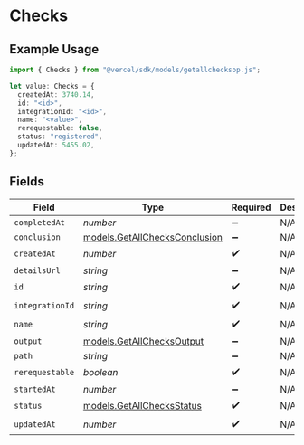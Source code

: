 # Checks

## Example Usage

```typescript
import { Checks } from "@vercel/sdk/models/getallchecksop.js";

let value: Checks = {
  createdAt: 3740.14,
  id: "<id>",
  integrationId: "<id>",
  name: "<value>",
  rerequestable: false,
  status: "registered",
  updatedAt: 5455.02,
};
```

## Fields

| Field                                                                | Type                                                                 | Required                                                             | Description                                                          |
| -------------------------------------------------------------------- | -------------------------------------------------------------------- | -------------------------------------------------------------------- | -------------------------------------------------------------------- |
| `completedAt`                                                        | *number*                                                             | :heavy_minus_sign:                                                   | N/A                                                                  |
| `conclusion`                                                         | [models.GetAllChecksConclusion](../models/getallchecksconclusion.md) | :heavy_minus_sign:                                                   | N/A                                                                  |
| `createdAt`                                                          | *number*                                                             | :heavy_check_mark:                                                   | N/A                                                                  |
| `detailsUrl`                                                         | *string*                                                             | :heavy_minus_sign:                                                   | N/A                                                                  |
| `id`                                                                 | *string*                                                             | :heavy_check_mark:                                                   | N/A                                                                  |
| `integrationId`                                                      | *string*                                                             | :heavy_check_mark:                                                   | N/A                                                                  |
| `name`                                                               | *string*                                                             | :heavy_check_mark:                                                   | N/A                                                                  |
| `output`                                                             | [models.GetAllChecksOutput](../models/getallchecksoutput.md)         | :heavy_minus_sign:                                                   | N/A                                                                  |
| `path`                                                               | *string*                                                             | :heavy_minus_sign:                                                   | N/A                                                                  |
| `rerequestable`                                                      | *boolean*                                                            | :heavy_check_mark:                                                   | N/A                                                                  |
| `startedAt`                                                          | *number*                                                             | :heavy_minus_sign:                                                   | N/A                                                                  |
| `status`                                                             | [models.GetAllChecksStatus](../models/getallchecksstatus.md)         | :heavy_check_mark:                                                   | N/A                                                                  |
| `updatedAt`                                                          | *number*                                                             | :heavy_check_mark:                                                   | N/A                                                                  |